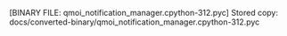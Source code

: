 [BINARY FILE: qmoi_notification_manager.cpython-312.pyc]
Stored copy: docs/converted-binary/qmoi_notification_manager.cpython-312.pyc
